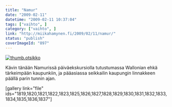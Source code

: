 ```yaml
---
title: "Namur"
date: "2009-02-11"
datetime: "2009-02-11 10:37:04"
tags: ["vaihto", ]
category: ["vaihto", ]
link: "http://miikahamynen.fi/2009/02/11/namur/"
status: "publish"
coverImageId: "897"
---
```


[![](/uploads/2009/02/thumb.otsikko1.jpg "thumb.otsikko")](http://miikahamynen.fi/2009/02/11/namur/thumb-otsikko-2/)

Kävin tänään Namurissä päiväekskursiolla tutustumassa Wallonian ehkä tärkeimpään kaupunkiin, ja pääasiassa seikkailin kaupungin linnakkeen päällä parin tunnin ajan.

\[gallery link="file" ids="1819,1820,1821,1822,1823,1825,1826,1827,1828,1829,1830,1831,1832,1833,1834,1835,1836,1837"\]
